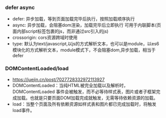 ### defer async

  - defer: 异步加载，等到页面加载完毕后执行，按照加载顺序执行
  - async: 异步加载，会阻塞dom渲染，加载完毕后立即执行 可用于内联脚本(页面内部script标签包裹的js，而非通过src引入的js)
  - crossorigin: cors资源跨域时使用
  - type: 默认为text/javascript,以js的方式解析文本，也可以是module，以es6模块化的方式解析文本，module模式下，不会阻塞dom,异步加载，相当于defer

### DOMContentLoaded/load  
   - https://juejin.cn/post/7027728332972113927
   - DOMContentLoaded：当纯HTML被完全加载以及解析时，DOMContentLoaded 事件会被触发，而不必等待样式表，图片或者子框架完成加载。也就是只要页面DOM加载完成就触发，无需等待依赖资源的加载。
   - load：当整个页面及所有依赖资源如样式表和图片都已完成加载时，将触发load事件。
 